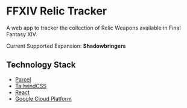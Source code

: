 # FFXIV Relic Tracker

A web app to tracker the collection of Relic Weapons available in Final Fantasy XIV.

Current Supported Expansion: **Shadowbringers**

## Technology Stack
- [Parcel](https://parceljs.org/)
- [TailwindCSS](https://tailwindcss.com/)
- [React](https://reactjs.org/)
- [Google Cloud Platform](https://cloud.google.com/)
